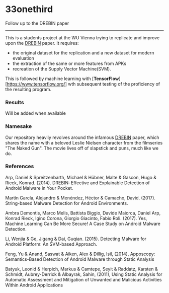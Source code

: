 # 33onethird
Follow up to the DREBIN paper

---

This is a students project at the WU Vienna trying to replicate and improve upon the [DREBIN][1] paper.
It requires:
  * the original dataset for the replication and a new dataset for modern evaluation
  * the extraction of the same or more features from APKs
  * recreation of the Supply Vector Machine(SVM).

This is followed by machine learning with [**TensorFlow**][https://www.tensorflow.org/] wth subsequent testing of the proficiency of the resulting program. 

### Results
Will be added when available

### Namesake
Our repository heavily revolves around the infamous [DREBIN][1] paper, which shares the name with a beloved Leslie Nielsen character from the filmseries "The Naked Gun". The movie lives off of slapstick and puns, much like we do.

### References
[1]: https://www.researchgate.net/publication/264785935_DREBIN_Effective_and_Explainable_Detection_of_Android_Malware_in_Your_Pocket
Arp, Daniel & Spreitzenbarth, Michael & Hübner, Malte & Gascon, Hugo & Rieck, Konrad. (2014). DREBIN: Effective and Explainable Detection of Android Malware in Your Pocket.

Martín García, Alejandro & Menéndez, Héctor & Camacho, David. (2017). String-based Malware Detection for Android Environments.

Ambra Demontis, Marco Melis, Battista Biggio, Davide Maiorca, Daniel Arp, Konrad Rieck, Igino Corona, Giorgio Giacinto, Fabio Roli. (2017). Yes, Machine Learning Can Be More Secure! A Case Study on Android Malware Detection.

Li, Wenjia & Ge, Jigang & Dai, Guqian. (2015). Detecting Malware for Android Platform: An SVM-based Approach.

Feng, Yu & Anand, Saswat & Aiken, Alex & Dillig, Isil, (2014), Apposcopy: Semantics-Based Detection of Android Malware through Static Analysis

Batyuk, Leonid & Herpich, Markus & Camtepe, Seyit & Raddatz, Karsten & Schmidt, Aubrey-Derrick & Albayrak, Sahin, (2011), Using Static Analysis for Automatic Assessment and Mitigation of Unwanted and Malicious Activities Within Android Applications
